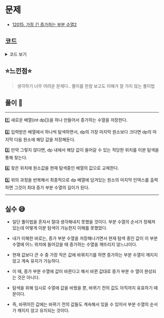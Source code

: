 # 문제
- [12015. 가장 긴 증가하는 부분 수열2](https://www.acmicpc.net/problem/12015)

## 코드

<details><summary> 코드 보기 </summary>


``` java
import java.io.BufferedReader;
import java.io.IOException;
import java.io.InputStreamReader;
import java.util.ArrayList;
import java.util.List;
import java.util.Scanner;
import java.util.StringTokenizer;

public class Q12015 {
    public static void main(String[] args) throws IOException {
        BufferedReader br = new BufferedReader(new InputStreamReader(System.in));
        StringTokenizer st = new StringTokenizer(br.readLine());
        int n = Integer.parseInt(st.nextToken()), arr[] = new int[n + 1];
        st = new StringTokenizer(br.readLine());
        for (int i = 0; i < n; i++)
            arr[i] = Integer.parseInt(st.nextToken());
        int dp[] = new int[n+1], dpIdx = 0;
        dp[0] = 0;

        for (int i = 0; i < n; i++) {
            if(dp[dpIdx] < arr[i]) dp[++dpIdx] = arr[i];
            else{
                int start = 0, end = dpIdx;
                while(start <= end){
                    int mid = (start + end)/2;
                    if(dp[mid] >= arr[i]) end = mid - 1;
                    else if(dp[mid] < arr[i]) start = mid + 1;
                }
                dp[start] = arr[i];
            }
        }
        System.out.println(dpIdx);
    }
}

```
</details>

## ⭐️느낀점⭐️
> 생각하기 너무 어려운 문제다.. 풀이를 한참 보고도 이해가 잘 가지 않는 풀이법

## 풀이 📣
<hr/>
1️⃣ 새로운 배열(int dp[])을 하나 만들어서 증가하는 수열을 저장한다.

2️⃣ 입력받은 배열에서 하나씩 탐색하면서, dp의 가장 마지막 원소보다 크다면 dp의 마지막 다음 원소에 해당 값을 저장해둔다. 

3️⃣ 만약 그렇지 않다면, dp 내에서 해당 값이 들어갈 수 있는 적당한 위치를 이분 탐색을 통해 찾는다.

4️⃣ 찾은 위치에 원소값을 현재 탐색중인 배열의 값으로 교체한다.

5️⃣ 위의 과정을 반복해서 최종적으로 dp 배열에 담겨있는 원소의 마지막 인덱스를 출력하면 그것이 최대 증가 부분 수열의 길이가 된다.

<hr/>

## 실수 😅
- 일단 풀이법을 혼자서 절대 생각해내지 못했을 것이다. 부분 수열의 순서가 정해져있는데 어떻게 이분 탐색이 가능한지 이해를 못했었다.


- 내가 이해한 바로는, 증가 부분 수열을 저장해나가면서 현재 탐색 중인 값이 이 부분 수열에 어느 위치에 들어갔을 때 증가하는 수열을 깨뜨리지 않느냐이다.


- 현재 값보다 큰 수 중 가장 작은 값에 바꿔치기를 하면 증가하는 부분 수열이 깨지지 않고 계속 유지가 가능하다.


- 이 때, 증가 부분 수열에 값이 바뀐다고 해서 바뀐 값대로 증가 부분 수 열이 완성되는 것은 아니다.


- 탐색을 위해 임시로 수열에 값을 바꿨을 뿐, 바뀌기 전의 값도 아직까지 유효하기 때문이다. 


- 즉, 바뀌어진 값에는 바뀌기 전의 값들도 계속해서 있을 수 있어서 부분 수열의 순서가 깨지지 않고 유지되는 것이다.